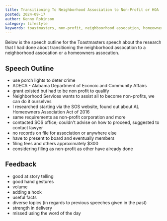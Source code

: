 ```yaml
---
title: Transitioning To Neighborhood Association to Non-Profit or HOA
posted: 2024-09-17
author: Kenny Robinson
category: lifestyle
keywords: toastmasters, non-profit, neighboorhood assocation, homeowners assocation
---
```


Below is the speech outline for the Toastmasters speech about 
the research that I had done about transitioning the neighborhood assocation to a neighborhood
assocation or a homeowners assocation.

## Speech Outline

* use porch lights to deter crime
* ADECA -  Alabama Department of Econoic and Community Affairs
* grant existed but had to be non profit to qualify
* Neighborhood Services wants to assist all to become non-profits, we can do it ourselves
* I researched starting via the SOS website, found out about AL Homeowners Association Act of 2016
* same requirements as non-profit corporation and more
* contacted SOS office; couldn't advise on how to proceed, suggested to contact lawyer 
* no records on file for association or anywhere else
* have to present to board and  eventually members 
* filing fees and others approximately $300
* considering filing as non-profit as other have already done

## Feedback

* good at story telling 
* good hand gestures
* volume
* adding a hook 
* useful facts 
* diverse topics (in regards to previous speeches given in the past) 
* strength in delivery
* missed using the word of the day

